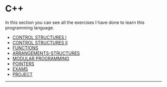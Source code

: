 # C++
In this section you can see all the exercises I have done to learn this programming language.

- <a href="https://github.com/Kevin-Galarza77/Kevin-Galarza77.github.io/tree/C%2B%2B/1.-ESTRUCTURAS%20DE%20CONTROL%20I">CONTROL STRUCTURES I</a>
- <a href="https://github.com/Kevin-Galarza77/Kevin-Galarza77.github.io/tree/C%2B%2B/2.-ESTRUCTURAS%20DE%20CONTROL%20II">CONTROL STRUCTURES II</a>
- <a href="https://github.com/Kevin-Galarza77/Kevin-Galarza77.github.io/tree/C%2B%2B/3.-FUNCIONES">FUNCTIONS</a>
- <a href="https://github.com/Kevin-Galarza77/Kevin-Galarza77.github.io/tree/C%2B%2B/4.-ARREGLOS-ESTRUCTURAS">ARRANGEMENTS-STRUCTURES</a>
- <a href="https://github.com/Kevin-Galarza77/Kevin-Galarza77.github.io/tree/C%2B%2B/5.-PROGRAMACION%20MODULAR">MODULAR PROGRAMMING</a>
- <a href="https://github.com/Kevin-Galarza77/Kevin-Galarza77.github.io/tree/C%2B%2B/6.-PUNTEROS">POINTERS</a>
- <a href="https://github.com/Kevin-Galarza77/Kevin-Galarza77.github.io/tree/C%2B%2B/7.-EXAMENES">EXAMS</a>
- <a href="https://github.com/Kevin-Galarza77/Kevin-Galarza77.github.io/tree/C%2B%2B/8.-PROYECTO">PROJECT</a>

<hr>
